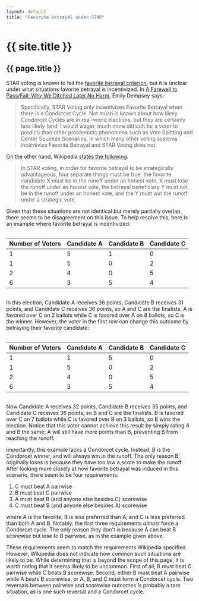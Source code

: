 ```yaml
---
layout: default
title: "Favorite betrayal under STAR"
---
```

# {{ site.title }}
## {{ page.title }}

STAR voting is known to fail the [favorite betrayal criterion](https://en.wikipedia.org/wiki/Comparison_of_electoral_systems#Strategy_criteria), but it is unclear under what situations favorite betrayal is incentivized. In [A Farewell to Pass/Fail:
Why We Ditched Later No Harm](https://www.starvoting.us/farewell_to_pass_fail), Emily Dempsey says:

> Specifically, STAR Voting only incentivizes Favorite Betrayal when there is a Condorcet Cycle.  Not much is known about how likely Condorcet Cycles are in real-world elections, but they are certainly less likely (and, I would wager, much more difficult for a voter to predict) than other problematic phenomena such as Vote Splitting and Center Squeeze Scenarios, in which many other voting systems incentivize Favorite Betrayal and STAR Voting does not.

On the other hand, Wikipedia [states the following](https://en.wikipedia.org/wiki/Comparison_of_electoral_systems#cite_note-starFB-33):

> In STAR voting, in order for favorite betrayal to be strategically advantageous, four separate things must be true: the favorite candidate X must be in the runoff under an honest vote, X must lose the runoff under an honest vote, the betrayal beneficiary Y must not be in the runoff under an honest vote, and the Y must win the runoff under a strategic vote.

Given that these situations are not identical but merely partially overlap, there seems to be disagreement on this issue. To help resolve this, here is an example where favorite betrayal is incentivized:

<div style="overflow-x:auto;">
  <table>
    <thead>
      <tr>
        <th>Number of Voters</th>
        <th>Candidate A</th>
        <th>Candidate B</th>
        <th>Candidate C</th>
      </tr>
    </thead>
    <tbody>
      <tr>
        <td>1</td>
        <td>5</td>
        <td>1</td>
        <td>0</td>
      </tr>
      <tr>
        <td>1</td>
        <td>5</td>
        <td>0</td>
        <td>2</td>
      </tr>
      <tr>
        <td>2</td>
        <td>4</td>
        <td>0</td>
        <td>5</td>
      </tr>
      <tr>
        <td>6</td>
        <td>3</td>
        <td>5</td>
        <td>4</td>
      </tr>
    </tbody>
  </table>
</div>

In this election, Candidate A receives 36 points, Candidate B receives 31 points, and Candidate C receives 36 points, so A and C are the finalists. A is favored over C on 2 ballots while C is favored over A on 8 ballots, so C is the winner. However, the voter in the first row can change this outcome by betraying their favorite candidate:

<div style="overflow-x:auto;">
  <table>
    <thead>
      <tr>
        <th>Number of Voters</th>
        <th>Candidate A</th>
        <th>Candidate B</th>
        <th>Candidate C</th>
      </tr>
    </thead>
    <tbody>
      <tr>
        <td>1</td>
        <td>1</td>
        <td>5</td>
        <td>0</td>
      </tr>
      <tr>
        <td>1</td>
        <td>5</td>
        <td>0</td>
        <td>2</td>
      </tr>
      <tr>
        <td>2</td>
        <td>4</td>
        <td>0</td>
        <td>5</td>
      </tr>
      <tr>
        <td>6</td>
        <td>3</td>
        <td>5</td>
        <td>4</td>
      </tr>
    </tbody>
  </table>
</div>

Now Candidate A receives 32 points, Candidate B receives 35 points, and Candidate C receives 36 points, so B and C are the finalists. B is favored over C on 7 ballots while C is favored over B on 3 ballots, so B wins the election. Notice that this voter cannot achieve this result by simply rating A and B the same; A will still have more points than B, preventing B from reaching the runoff.

Importantly, this example lacks a Condorcet cycle. Instead, B is the Condorcet winner, and will always win in the runoff. The only reason B originally loses is because they have too low a score to make the runoff. After looking more closely at how favorite betrayal was induced in this scenario, there seem to be four requirements:

1. C must beat A pairwise
2. B must beat C pairwise
3. A must beat B (and anyone else besides C) scorewise
4. C must beat B (and anyone else besides A) scorewise

where A is the favorite, B is less preferred than A, and C is less preferred than both A and B. Notably, the first three requirements *almost* force a Condorcet cycle. The only reason they don't is because A can beat B scorewise but lose to B pairwise, as in the example given above.

These requirements seem to match the requirements Wikipedia specified. However, Wikipedia does not indicate how common such situations are likely to be. While determining that is beyond the scope of this page, it is worth noting that it seems likely to be uncommon. First of all, B must beat C pairwise while C beats B scorewise. Second, either B must beat A pairwise while A beats B scorewise, or A, B, and C must form a Condorcet cycle. Two reversals between pairwise and scorewise outcomes is probably a rare situation, as is one such reversal and a Condorcet cycle.